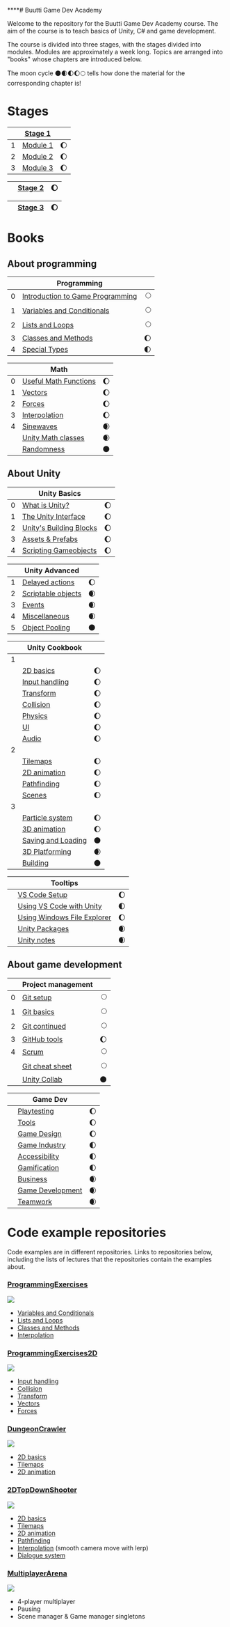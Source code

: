 ****# Buutti Game Dev Academy

Welcome to the repository for the Buutti Game Dev Academy course. The aim of the course is to teach basics of Unity, C# and game development.

The course is divided into three stages, with the stages divided into modules. Modules are approximately a week long. Topics are arranged into "books" whose chapters are introduced below.

The moon cycle 🌑🌒🌓🌔🌕 tells how done the material for the corresponding chapter is!

# Stages

|   | [Stage 1](Stage1.md)						  				 	  	|     | 
|---|-------------------------------------------------------------------|----:|
| 1 | [Module 1](Module1.md)											| 🌔 |
| 2 | [Module 2](Module2.md)											| 🌔 |
| 3 | [Module 3](Module3.md)											| 🌔 |

|   | [Stage 2](Stage2.md)						  				 	  	| 🌔 | 
|---|-------------------------------------------------------------------|----:|

|   | [Stage 3](Stage3.md)						  				 	  	| 🌔 | 
|---|-------------------------------------------------------------------|----:|
# Books

## About programming

|   | Programming										  				 	|     | 
|---|-----------------------------------------------------------------------|----:|
| 0 | [Introduction to Game Programming](programming/0-game-programming.md)   | 🌕 |
| 1 | [Variables and Conditionals](programming/1-variables-and-conditionals.md)| 🌕 |
| 2 | [Lists and Loops](programming/2-lists-loops.md)						| 🌕 |
| 3 | [Classes and Methods](programming/3-classes-methods.md)			 	| 🌔 |
| 4 | [Special Types](programming/4-special-types.md)					 	| 🌓 |

|   | Math										  				 	  	|     | 
|---|-------------------------------------------------------------------|----:|
| 0 | [Useful Math Functions](math/0-mathf.md)							| 🌔 |
| 1 | [Vectors](math/1-vectors.md)										| 🌔 |
| 2 | [Forces](math/2-forces.md)										| 🌔 |
| 3 | [Interpolation](math/3-interpolation.md)							| 🌔 |
| 4 | [Sinewaves](math/4-sinewaves.md)									| 🌒 |
|   | [Unity Math classes](math/5-math-classes.md)						| 🌒 |
|   | [Randomness](math/6-math-classes.md)								| 🌑 |

## About Unity

|   | Unity Basics									  				 	|     | 
|---|-------------------------------------------------------------------|----:|
| 0 | [What is Unity?](unity-basics/0-what-is-unity.md)					| 🌔 |
| 1 | [The Unity Interface](unity-basics/1-the-unity-interface.md) 		| 🌔 |
| 2 | [Unity's Building Blocks](unity-basics/2-unity-building-blocks.md)| 🌔 |
| 3 | [Assets & Prefabs](unity-basics/3-assets-prefabs.md)	 			| 🌔 |
| 4 | [Scripting Gameobjects](unity-basics/4-scripting-gameobjects.md)	| 🌔 |

|   | Unity Advanced											   	  	|     | 
|---|-------------------------------------------------------------------|----:|
| 1 | [Delayed actions](unity-advanced/1-delayed-actions.md)			| 🌔 |
| 2 | [Scriptable objects](unity-advanced/2-scriptable-objects.md) 		| 🌒 |
| 3 | [Events](unity-advanced/3-events.md)			 					| 🌒 |
| 4 | [Miscellaneous](unity-advanced/4-misc.md)							| 🌒 |
| 5 | [Object Pooling](unity-advanced/5-object-pooling.md)				| 🌑 |

|   | Unity Cookbook											   	  	|     | 
|---|-------------------------------------------------------------------|----:|
| 1 |																	|     |
|   | [2D basics](unity-cookbook/2d-basics.md)							| 🌔 |
|   | [Input handling](unity-cookbook/input-handling.md)				| 🌔 |
|   | [Transform](unity-cookbook/transform.md)							| 🌔 |
|   | [Collision](unity-cookbook/collision.md)							| 🌔 |
|   | [Physics](unity-cookbook/physics.md)								| 🌔 |
|   | [UI](unity-cookbook/UI.md)										| 🌔 |
|   | [Audio](unity-cookbook/audio.md)									| 🌔 |
| 2 |																	|     |
|   | [Tilemaps](unity-cookbook/tilemaps.md)							| 🌔 |
|   | [2D animation](unity-cookbook/2d-animation.md)					| 🌔 |
|   | [Pathfinding](unity-cookbook/pathfinding.md)						| 🌔 |
|   | [Scenes](unity-cookbook/scenes.md)								| 🌔 |
| 3 |	
|   | [Particle system](unity-cookbook/particle-system.md)				| 🌔 |
|   | [3D animation](unity-cookbook/3d-animation.md)					| 🌔 |
|   | [Saving and Loading](unity-cookbook/saving-loading.md)			| 🌑 |
|   | [3D Platforming](unity-cookbook/3dplatforming.md)					| 🌒 |
|   | [Building](unity-cookbook/building.md)							| 🌑 |


|   | Tooltips													   	  	|     | 
|---|-------------------------------------------------------------------|----:|
|   | [VS Code Setup](tooltips/vscode-setup.md)	                	    | 🌔 |
|   | [Using VS Code with Unity](tooltips/using-vscode.md)		        | 🌓 |
|   | [Using Windows File Explorer](tooltips/using-file-explorer.md)    | 🌔 |
|   | [Unity Packages](tooltips/unity-packages.md)						| 🌒 |
|   | [Unity notes](tooltips/unity-notes.md)		                    | 🌒 |

## About game development

|   | Project management											 	|     | 
|---|-------------------------------------------------------------------|----:|
| 0 | [Git setup](project-management/0-git-setup.md)					| 🌕 |
| 1 | [Git basics](project-management/1-git-basics.md)					| 🌕 |
| 2 | [Git continued](project-management/2-git-continued.md)			| 🌕 |
| 3 | [GitHub tools](project-management/3-github-tools.md)				| 🌔 |
| 4 | [Scrum](project-management/4-scrum.md) 							| 🌕 |
|   | [Git cheat sheet](project-management/git-cheat-sheet.md) 				| 🌕 |
|   | [Unity Collab](project-management/unity-collab.md) 				| 🌑 |


|   | Game Dev													   	  	|     | 
|---|-------------------------------------------------------------------|----:|
|   | [Playtesting](gamedev/playtesting.md)								| 🌔 |
|   | [Tools](gamedev/tools.md)											| 🌔 |
|   | [Game Design](gamedev/gamedesign.md)								| 🌔 |
|   | [Game Industry](gamedev/gameindustry.md)							| 🌓 |
|   | [Accessibility](gamedev/accessibility.md)							| 🌓 |
|   | [Gamification](gamedev/gamification.md)							| 🌓 |
|   | [Business](gamedev/business.md)									| 🌒 |
|   | [Game Development](gamedev/gamedevelopment.md)					| 🌒 | 
|   | [Teamwork](gamedev/teamwork.md)									| 🌒 | 



# Code example repositories

Code examples are in different repositories. Links to repositories below, including the lists of lectures that the repositories contain the examples about.

### [ProgrammingExercises](https://github.com/borbware/ProgrammingExercises)

![](imgs/programming-exercises-repo.png)

* [Variables and Conditionals](programming/1-variables-and-conditionals.md) 
* [Lists and Loops](programming/2-lists-loops.md)
* [Classes and Methods](programming/3-classes-methods.md)
* [Interpolation](math/3-interpolation.md)

### [ProgrammingExercises2D](https://github.com/borbware/ProgrammingExercises2D)

![](imgs/programming-exercises-2d-repo.png)

* [Input handling](unity-cookbook/input-handling.md)
* [Collision](unity-cookbook/collision.md)
* [Transform](unity-cookbook/transform.md)
* [Vectors](math/1-vectors.md)
* [Forces](math/2-forces.md)

### [DungeonCrawler](https://github.com/borbware/DungeonCrawler)

![](imgs/dungeoncrawler-repo.png)

* [2D basics](unity-cookbook/2d-basics.md)
* [Tilemaps](unity-cookbook/tilemaps.md)
* [2D animation](unity-cookbook/2d-animation.md)

### [2DTopDownShooter](https://github.com/borbware/2DTopDownShooter)

![](imgs/2dtopdownshooter-repo.png)

* [2D basics](unity-cookbook/2d-basics.md)
* [Tilemaps](unity-cookbook/tilemaps.md)
* [2D animation](unity-cookbook/2d-animation.md)
* [Pathfinding](unity-cookbook/pathfinding.md)
* [Interpolation](math/3-interpolation.md) (smooth camera move with lerp)
* [Dialogue system](unity-cookbook/UI.md#ui-example-dialogue-system)

### [MultiplayerArena](https://github.com/borbware/MultiplayerArena)

![](imgs/multiplayerarena-repo.png)

* 4-player multiplayer
* Pausing
* Scene manager & Game manager singletons